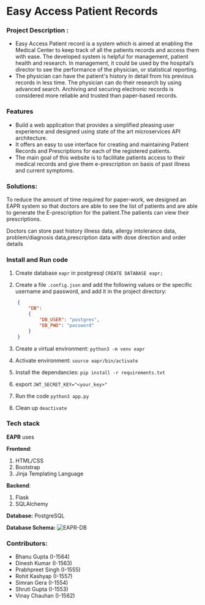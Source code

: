 # Easy Access Patient Records

### Project Description :
- Easy Access Patient record is a system which is aimed at enabling the Medical Center to keep track of all the patients records and access them with ease. The developed system is helpful for management, patient health and research. In management, it could be used by the hospital’s director to see the performance of the physician, or statistical reporting.
- The physician can have the patient's history in detail from his previous records in less time. The physician can do their research by using advanced search. Archiving and securing electronic records is considered more reliable and trusted than paper-based records.

### Features

- Build a web application that provides a simplified pleasing user experience and designed using
state of the art microservices API architecture.
- It offers an easy to use interface for creating and maintaining Patient Records and Prescriptions for
each of the registered patients.
- The main goal of this website is to facilitate patients access to their medical records and give them
e-prescription on basis of past illness and current symptoms.

### Solutions:
To reduce the amount of time required for paper-work, we designed an EAPR system so that doctors are able to see the
list of patients and are able to generate the E-prescription for the patient.The patients can view their prescriptions.


Doctors can store past history illness data, allergy intolerance data, problem/diagnosis data,prescription data with dose
direction and order details

### Install and Run code 

1. Create database `eapr` in postgresql
`CREATE DATABASE eapr;`

2. Create a file `.config.json` and add the following values or the specific username and password, and add it in the project directory:
```json
    {
        "DB":
        {
            "DB_USER": "postgres",
            "DB_PWD": "password"
        }
    }
```
3. Create a virtual environment: 
`python3 -m venv eapr`

4. Activate environment:
`source eapr/bin/activate`

5. Install the dependancies:
`pip install -r requirements.txt`

6. export `JWT_SECRET_KEY="<your_key>"`

7. Run the code
`python3 app.py`

8. Clean up
`deactivate`

### Tech stack
<strong>EAPR</strong> uses

<strong>Frontend</strong>:
1. HTML/CSS
2. Bootstrap
3. Jinja Templating Language

<strong>Backend</strong>:
1. Flask
2. SQLAlchemy

<strong>Database:</strong>
PostgreSQL

<strong>Database Schema:</Strong>
![EAPR-DB](https://user-images.githubusercontent.com/51478897/149629535-9535a0f2-c268-4336-ab73-61b0cc45b9cb.png)


### Contributors:

- Bhanu Gupta (I-1564) <br>
- Dinesh Kumar (I-1563) <br>
- Prabhpreet Singh (I-1555) <br>
- Rohit Kashyap (I-1557) <br>
- Simran Gera (I-1554) <br>
- Shruti Gupta (I-1553) <br>
- Vinay Chauhan (I-1562) <br>

